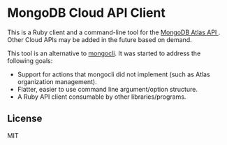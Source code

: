 # MongoDB Cloud API Client

This is a Ruby client and a command-line tool for the [MongoDB Atlas API
](https://docs.atlas.mongodb.com/api/). Other Cloud APIs may be added in the
future based on demand.

This tool is an alternative to [mongocli](https://github.com/mongodb/mongocli).
It was started to address the following goals:

- Support for actions that mongocli did not implement (such as Atlas
organization management).
- Flatter, easier to use command line argument/option structure.
- A Ruby API client consumable by other libraries/programs.

## License

MIT

